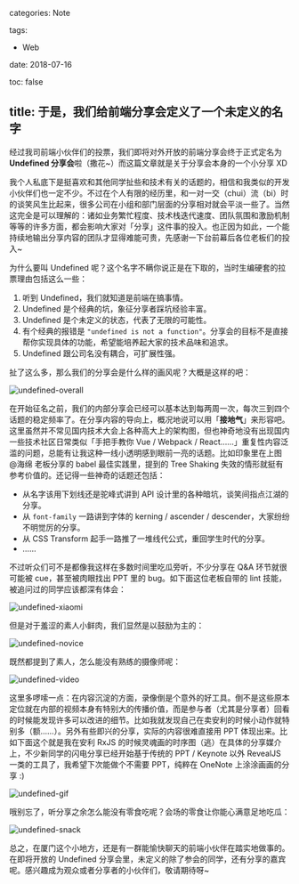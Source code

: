 categories: Note

tags:

- Web

date: 2018-07-16

toc: false

title: 于是，我们给前端分享会定义了一个未定义的名字
---

<!-- ![undefined-title](/images/share-undefined-LRG_DSC02418.jpg) -->

经过我司前端小伙伴们的投票，我们即将对外开放的前端分享会终于正式定名为 **Undefined 分享会**啦（撒花~）而这篇文章就是关于分享会本身的一个小分享 XD

<!--more-->

我个人私底下是挺喜欢和其他同学扯些和技术有关的话题的，相信和我类似的开发小伙伴们也一定不少。不过在个人有限的经历里，和一对一交（chui）流（bi）时的谈笑风生比起来，很多公司在小组和部门层面的分享相对就会平淡一些了。当然这完全是可以理解的：诸如业务繁忙程度、技术栈迭代速度、团队氛围和激励机制等等的许多方面，都会影响大家对「分享」这件事的投入。也正因为如此，一个能持续地输出分享内容的团队才显得难能可贵，先感谢一下台前幕后各位老板们的投入~

为什么要叫 Undefined 呢？这个名字不瞒你说正是在下取的，当时生编硬套的拉票理由包括这么一些：

1. 听到 Undefined，我们就知道是前端在搞事情。
2. Undefined 是个经典的坑，象征分享者踩坑经验丰富。
3. Undefined 是个未定义的状态，代表了无限的可能性。
4. 有个经典的报错是 `"undefined is not a function"`。分享会的目标不是直接帮你实现具体的功能，希望能培养起大家的技术品味和追求。
5. Undefined 跟公司名没有耦合，可扩展性强。

扯了这么多，那么我们的分享会是什么样的画风呢？大概是这样的吧：

![undefined-overall](/images/share-undefined-LRG_DSC06540.jpg)

在开始征名之前，我们的内部分享会已经可以基本达到每两周一次，每次三到四个话题的稳定频率了。在分享内容的导向上，概况地说可以用「**接地气**」来形容吧。这里虽然并不常见国内技术大会上各种高大上的架构图，但也神奇地没有出现国内一些技术社区日常类似「手把手教你 Vue / Webpack / React……」重复性内容泛滥的问题，总能有让我这种一线小透明感到眼前一亮的话题。比如印象里在上图 @海绵 老板分享的 babel 最佳实践里，提到的 Tree Shaking 失效的情形就挺有参考价值的。还记得一些神奇的话题还包括：

* 从名字该用下划线还是驼峰式讲到 API 设计里的各种暗坑，谈笑间指点江湖的分享。
* 从 `font-family` 一路讲到字体的 kerning / ascender / descender，大家纷纷不明觉厉的分享。
* 从 CSS Transform 起手一路推了一堆线代公式，重回学生时代的分享。
* ……

不过听众们可不是都像我这样在多数时间里吃瓜旁听，不少分享在 Q&A 环节就很可能被 cue，甚至被肉眼找出 PPT 里的 bug。如下面这位老板自带的 lint 技能，被追问过的同学应该都深有体会：

![undefined-xiaomi](/images/share-undefined-LRG_DSC06200.jpg)

但是对于羞涩的素人小鲜肉，我们显然是以鼓励为主的：

![undefined-novice](/images/share-undefined-LRG_DSC06547.jpg)

既然都提到了素人，怎么能没有熟练的摄像师呢：

![undefined-video](/images/share-undefined-LRG_DSC06536.jpg)

这里多啰嗦一点：在内容沉淀的方面，录像倒是个意外的好工具。倒不是这些原本定位就在内部的视频本身有特别大的传播价值，而是参与者（尤其是分享者）回看的时候能发现许多可以改进的细节。比如我就发现自己在卖安利的时候小动作就特别多（额……）。另外有些即兴的分享，实际的内容很难直接用 PPT 体现出来。比如下面这个就是我在安利 RxJS 的时候灵魂画的时序图（逃）在具体的分享媒介上，不少新同学的闪电分享已经开始基于传统的 PPT / Keynote 以外 RevealJS 一类的工具了，我希望下次能做个不需要 PPT，纯粹在 OneNote 上涂涂画画的分享 :)

![undefined-gif](/images/share-undefined-free-draw-demo.gif)

哦别忘了，听分享之余怎么能没有零食吃呢？会场的零食让你能心满意足地吃瓜：

![undefined-snack](/images/share-undefined-LRG_DSC02421.jpg)

总之，在厦门这个小地方，还是有一群能愉快聊天的前端小伙伴在踏实地做事的。在即将开放的 Undefined 分享会里，未定义的除了参会的同学，还有分享的嘉宾呢。感兴趣成为观众或者分享者的小伙伴们，敬请期待呀~
